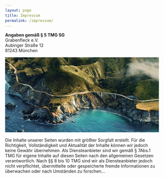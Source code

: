 ```yaml
---
layout: page
title: Impressum
permalink: /impressum/
---
```

**Angaben gemäß § 5 TMG SG**\
Grabenfleck e.V.\
Aubinger Straße 12\
81243 München

![](/images/uploads/dummy.png)

Die Inhalte unserer Seiten wurden mit größter Sorgfalt erstellt. Für die Richtigkeit, Vollständigkeit und Aktualität der Inhalte können wir jedoch keine Gewähr übernehmen. Als Diensteanbieter sind wir gemäß § 7Abs.1 TMG für eigene Inhalte auf diesen Seiten nach den allgemeinen Gesetzen verantwortlich. Nach §§ 8 bis 10 TMG sind wir als Diensteanbieter jedoch nicht verpflichtet, übermittelte oder gespeicherte fremde Informationen zu überwachen oder nach Umständen zu forschen...